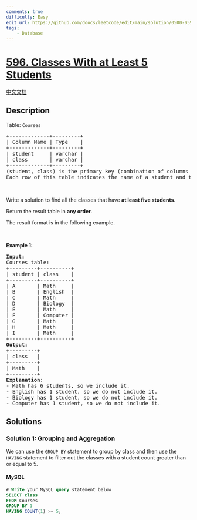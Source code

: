 ```yaml
---
comments: true
difficulty: Easy
edit_url: https://github.com/doocs/leetcode/edit/main/solution/0500-0599/0596.Classes%20With%20at%20Least%205%20Students/README_EN.md
tags:
    - Database
---
```


<!-- problem:start -->

# [596. Classes With at Least 5 Students](https://leetcode.com/problems/classes-with-at-least-5-students)

[中文文档](/solution/0500-0599/0596.Classes%20With%20at%20Least%205%20Students/README.md)

## Description

<!-- description:start -->

<p>Table: <code>Courses</code></p>

<pre>
+-------------+---------+
| Column Name | Type    |
+-------------+---------+
| student     | varchar |
| class       | varchar |
+-------------+---------+
(student, class) is the primary key (combination of columns with unique values) for this table.
Each row of this table indicates the name of a student and the class in which they are enrolled.
</pre>

<p>&nbsp;</p>

<p>Write a solution to find all the classes that have <strong>at least five students</strong>.</p>

<p>Return the result table in <strong>any order</strong>.</p>

<p>The&nbsp;result format is in the following example.</p>

<p>&nbsp;</p>
<p><strong class="example">Example 1:</strong></p>

<pre>
<strong>Input:</strong> 
Courses table:
+---------+----------+
| student | class    |
+---------+----------+
| A       | Math     |
| B       | English  |
| C       | Math     |
| D       | Biology  |
| E       | Math     |
| F       | Computer |
| G       | Math     |
| H       | Math     |
| I       | Math     |
+---------+----------+
<strong>Output:</strong> 
+---------+
| class   |
+---------+
| Math    |
+---------+
<strong>Explanation:</strong> 
- Math has 6 students, so we include it.
- English has 1 student, so we do not include it.
- Biology has 1 student, so we do not include it.
- Computer has 1 student, so we do not include it.
</pre>

<!-- description:end -->

## Solutions

<!-- solution:start -->

### Solution 1: Grouping and Aggregation

We can use the `GROUP BY` statement to group by class and then use the `HAVING` statement to filter out the classes with a student count greater than or equal to $5$.

<!-- tabs:start -->

#### MySQL

```sql
# Write your MySQL query statement below
SELECT class
FROM Courses
GROUP BY 1
HAVING COUNT(1) >= 5;
```

<!-- tabs:end -->

<!-- solution:end -->

<!-- problem:end -->
